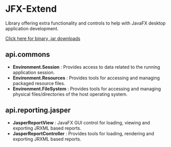 # JFX-Extend
Library offering extra functionality and controls to help with JavaFX desktop application development.

[Click here for binary .jar downloads](../jar)

## api.commons
- **Environment.Session** : Provides access to data related to the running application session.
- **Environment.Resources** : Provides tools for accessing and managing packaged resource files.
- **Environment.FileSystem** : Provides tools for accessing and managing physical files/directories of the host operating system.

## api.reporting.jasper
- **JasperReportView** : JavaFX GUI control for loading, viewing and exporting JRXML based reports.
- **JasperReportController** : Provides tools for loading, rendering and exporting JRXML based reports.